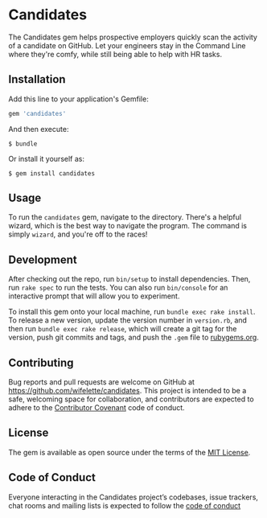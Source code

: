 # Candidates

The Candidates gem helps prospective employers quickly scan the activity of a candidate on GitHub. Let your engineers stay in the Command Line where they're comfy, while still being able to help with HR tasks.

## Installation

Add this line to your application's Gemfile:

```ruby
gem 'candidates'
```

And then execute:

    $ bundle

Or install it yourself as:

    $ gem install candidates

## Usage

To run the `candidates` gem, navigate to the directory. There's a helpful wizard, which is the best way to navigate the program. The command is simply `wizard`, and you're off to the races!

## Development

After checking out the repo, run `bin/setup` to install dependencies. Then, run `rake spec` to run the tests. You can also run `bin/console` for an interactive prompt that will allow you to experiment.

To install this gem onto your local machine, run `bundle exec rake install`. To release a new version, update the version number in `version.rb`, and then run `bundle exec rake release`, which will create a git tag for the version, push git commits and tags, and push the `.gem` file to [rubygems.org](https://rubygems.org).

## Contributing

Bug reports and pull requests are welcome on GitHub at https://github.com/wifelette/candidates. This project is intended to be a safe, welcoming space for collaboration, and contributors are expected to adhere to the [Contributor Covenant](http://contributor-covenant.org) code of conduct.

## License

The gem is available as open source under the terms of the [MIT License](https://opensource.org/licenses/MIT).

## Code of Conduct

Everyone interacting in the Candidates project’s codebases, issue trackers, chat rooms and mailing lists is expected to follow the [code of conduct](https://github.com/wifelette/candidates/blob/master/CODE_OF_CONDUCT.md)
